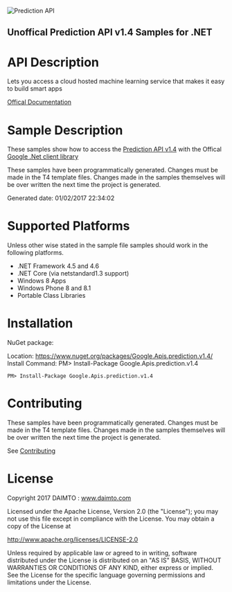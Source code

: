 ﻿![Prediction API](https://www.google.com/images/icons/feature/predictionapi-32.png)

## Unoffical Prediction API v1.4 Samples for .NET  ##

API Description
=============

Lets you access a cloud hosted machine learning service that makes it easy to build smart apps

[Offical Documentation](https://developers.google.com/prediction/docs/developer-guide)

Sample Description
=============

These samples show how to access the [Prediction API v1.4](https://developers.google.com/prediction/docs/developer-guide) with the Offical [Google .Net client library](https://github.com/google/google-api-dotnet-client)

These samples have been programmatically generated. Changes must be made in the T4 template files. Changes made in the samples themselves will be over written the next time the project is generated.

Generated date: 01/02/2017 22:34:02 

Supported Platforms
=================================

Unless other wise stated in the sample file samples should work in the following platforms.

* .NET Framework 4.5 and 4.6
* .NET Core (via netstandard1.3 support)
* Windows 8 Apps
* Windows Phone 8 and 8.1
* Portable Class Libraries

Installation
=================================

NuGet package:

Location: https://www.nuget.org/packages/Google.Apis.prediction.v1.4/ 
Install Command: PM>  Install-Package Google.Apis.prediction.v1.4

```
PM> Install-Package Google.Apis.prediction.v1.4
```

Contributing
=================================

These samples have been programmatically generated. Changes must be made in the T4 template files. Changes made in the samples themselves will be over written the next time the project is generated.

See [Contributing](CONTRIBUTING.md)

License
=================================

Copyright 2017 DAIMTO :  www.daimto.com

Licensed under the Apache License, Version 2.0 (the "License"); you may not use this file except in compliance with
the License. You may obtain a copy of the License at

http://www.apache.org/licenses/LICENSE-2.0

Unless required by applicable law or agreed to in writing, software distributed under the License is distributed on
an "AS IS" BASIS, WITHOUT WARRANTIES OR CONDITIONS OF ANY KIND, either express or implied. See the License for the
specific language governing permissions and limitations under the License.